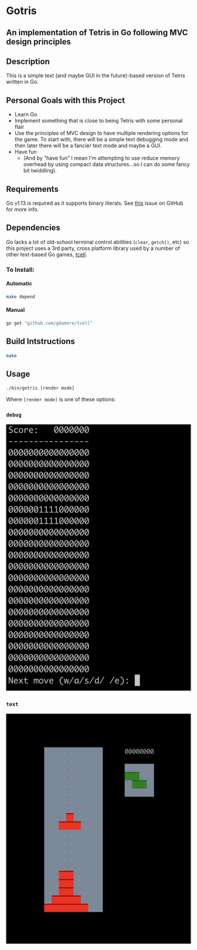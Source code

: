# Gotris

## An implementation of Tetris in Go following MVC design principles

## Description
This is a simple text (and maybe GUI in the future)-based version of Tetris
written in Go.

## Personal Goals with this Project
* Learn Go
* Implement something that is close to being Tetris with some personal flair
* Use the principles of MVC design to have multiple rendering options for
  the game. To start with, there will be a simple text debugging mode and
  then later there will be a fancier text mode and maybe a GUI.
* Have fun
  * (And by "have fun" I mean I'm attempting to use reduce memory
  overhead by using compact data structures...so I can do some fancy bit
  twiddling).

## Requirements
Go v1.13 is required as it supports binary literals. See [this](https://github.com/golang/go/issues/19308) 
issue on GitHub for more info.

## Dependencies
Go lacks a lot of old-school terminal control abilities (`clear`, `getch()`,
etc) so this project uses a 3rd party, cross platform library used by a number
of other text-based Go games, [tcell](https://github.com/gdamore/tcell).

### To Install:
#### Automatic
```bash
make depend
```
#### Manual
```bash
go get "github.com/gdamore/tcell"
```

## Build Intstructions
```bash
make
```

## Usage
```bash
./bin/gotris [render mode]
```
Where `[render mode]` is one of these options:
### `debug`
![Early debug mode screenshot](/media/gotris_early_debug_mode.png)
### `text`
![Early text mode screenshot](/media/gotris_early_text_mode.png)

